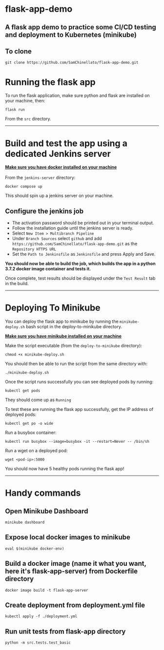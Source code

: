 # flask-app-demo
## A flask app demo to practice some CI/CD testing and deployment to Kubernetes (minikube)

## To clone

    git clone https://github.com/SamChinellato/flask-app-demo.git

# Running the flask app
To run the flask application, make sure python and flask are installed on your machine, then:

    flask run

From the `src` directory. 

---
 # Build and test the app using a dedicated Jenkins server
 
 [**Make sure you have docker installed on your machine**](https://docs.docker.com/get-docker/)<br><br>
 From the `jenkins-server` directory:

    docker compose up
This should spin up a jenkins server on your machine.

## Configure the jenkins job
* The activation password should be printed out in your terminal output. 
* Follow the installation guide until the jenkins server is ready. 
* Select `New Item > Multibranch Pipeline`
* Under `Branch Sources` select `github` and add `https://github.com/SamChinellato/flask-app-demo.git` as the `Repository HTTPS URL`
* Set the `Path to Jenkinsfile` as `Jenkinsfile` and press Apply and Save.

**You should now be able to build the job, which builds the app in a python 3.7.2 docker image container and tests it.** 

Once complete, test results should be displayed under the `Test Result` tab in the build.

---

# Deploying To Minikube
You can deploy the flask app to minikube by running the `minikube-deploy.sh` bash script in the deploy-to-minikube directory. 

[**Make sure you have minikube installed on your machine**](https://kubernetes.io/docs/tasks/tools/install-minikube/)

Make the script executable (from the `deploy-to-minikube` directory):

    chmod +x minikube-deploy.sh
You should then be able to run the script from the same directory with:

    ./minikube-deploy.sh
Once the script runs successfully you can see deployed pods by running:

    kubectl get pods
They should come up as `Running`

To test these are running the flask app successfully, get the IP address of deployed pods:

    kubectl get po -o wide

Run a busybox container:


    kubectl run busybox --image=busybox -it --restart=Never -- /bin/sh

Run a wget on a deployed pod:

    wget <pod-ip>:5000

You should now have 5 healthy pods running the flask app!

---

# Handy commands

## Open Minikube Dashboard
    minikube dashboard

## Expose local docker images to minikube

    eval $(minikube docker-env)

## Build a docker image (name it what you want, here it's flask-app-server) from Dockerfile directory

    docker image build -t flask-app-server

## Create deployment from deployment.yml file
    kubectl apply -f ./deployment.yml

## Run unit tests from flask-app directory
    python -m src.tests.test_basic